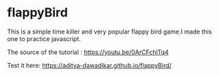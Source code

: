 # flappyBird

This is a simple time killer and very popular flappy bird game.I made this one to practice javascript.

The source of the tutorial :
https://youtu.be/0ArCFchlTq4

Test it here:
https://aditya-dawadikar.github.io/flappyBird/

